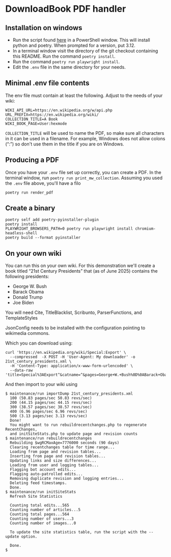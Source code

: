 # DownloadBook PDF handler

## Installation on windows

- Run the script found [here](https://gist.githubusercontent.com/JamesDawson/4d90e7fcc535c582c617ed553feaf35d/raw/333e24e5dcec3e3c9b9331c8a7273d875cc7b761/setup-pyenv-poetry-windows.ps1) in a PowerShell window. This will install python and poetry. When prompted for a version, put 3.12.
- In a terminal window visit the directory of the git checkout containing this README. Run the command `poetry install`.
- Run the command `poetry run playwright install`.
- Edit the `.env` file in the same directory for your needs.

## Minimal .env file contents

The env file must contain at least the following. Adjust to the needs of your wiki:

```
WIKI_API_URL=https://en.wikipedia.org/w/api.php
URL_PREFIX=https://en.wikipedia.org/wiki/
COLLECTION_TITLE=A Book
WIKI_BOOK_PAGE=User:hexmode
```

`COLLECTION_TITLE` will be used to name the PDF, so make sure all characters in it can be used in a filename. For example, Windows does not allow colons (“:”) so don't use them in the title if you are on Windows.

## Producing a PDF

Once you have your `.env` file set up correctly, you can create a PDF. In the terminal window, run `poetry run print_mw_collection`. Assuming you used the `.env` file above, you'll have a filo

```
poetry run render_pdf
```

## Create a binary

```
poetry self add poetry-pyinstaller-plugin
poetry install
PLAYWRIGHT_BROWSERS_PATH=0 poetry run playwright install chromium-headless-shell
poetry build --format pyinstaller
```

## On your own wiki

You can run this on your own wiki. For this demonstration we'll create a book titled “21st Century Presidents” that (as of June 2025) contains the following presidents:

- George W. Bush
- Barack Obama
- Donald Trump
- Joe Biden

You will need Cite, TitleBlacklist, Scribunto, ParserFunctions, and TemplateStyles

JsonConfig needs to be installed with the configuration pointing to wikimedia commons.

Which you can download using:

```
curl 'https://en.wikipedia.org/wiki/Special:Export' \
  --compressed  -X POST -H 'User-Agent: My downloader' -o 21st_century_presidents.xml \
  -H 'Content-Type: application/x-www-form-urlencoded' \
  --data-raw 'title=Special%3AExport^&catname=^&pages=George+W.+Bush%0D%0ABarack+Obama%0D%0ADonald+Trump%0D%0AJoe+Biden%0D%0AMediaWiki%3ACommon.css%0D%0AMediaWiki%3APrint.css%0D%0A^&curonly=1^&templates=1^&wpDownload=1^&wpEditToken=%2B%5C'
```

And then import to your wiki using

```
$ maintenance/run importDump 21st_century_presidents.xml
  100 (50.83 pages/sec 50.83 revs/sec)
  200 (44.15 pages/sec 44.15 revs/sec)
  300 (38.57 pages/sec 38.57 revs/sec)
  400 (6.96 pages/sec 6.96 revs/sec)
  500 (3.13 pages/sec 3.13 revs/sec)
  Done!
  You might want to run rebuildrecentchanges.php to regenerate RecentChanges,
  and initSiteStats.php to update page and revision counts
$ maintenance/run rebuildrecentchanges
  Rebuilding $wgRCMaxAge=7776000 seconds (90 days)
  Clearing recentchanges table for time range...
  Loading from page and revision tables...
  Inserting from page and revision tables...
  Updating links and size differences...
  Loading from user and logging tables...
  Flagging bot account edits...
  Flagging auto-patrolled edits...
  Removing duplicate revision and logging entries...
  Deleting feed timestamps.
  Done.
$ maintenance/run initSiteStats
  Refresh Site Statistics

  Counting total edits...565
  Counting number of articles...5
  Counting total pages...564
  Counting number of users...3
  Counting number of images...0

  To update the site statistics table, run the script with the --update option.

  Done.
$
```
